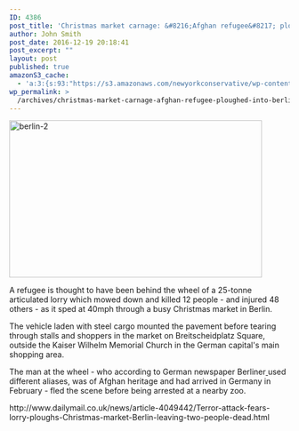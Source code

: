 ```yaml
---
ID: 4386
post_title: 'Christmas market carnage: &#8216;Afghan refugee&#8217; ploughed into Berlin shoppers killing 12 and injuring 48'
author: John Smith
post_date: 2016-12-19 20:18:41
post_excerpt: ""
layout: post
published: true
amazonS3_cache:
  - 'a:3:{s:93:"https://s3.amazonaws.com/newyorkconservative/wp-content/uploads/2016/12/19201708/Berlin-2.jpg";s:4:"4388";s:75:"https://www.newyorkconservative.com/wp-content/uploads/2016/12/Berlin-2.jpg";s:4:"4388";s:134:"http://www.dailymail.co.uk/news/article-4049442/Terror-attack-fears-lorry-ploughs-Christmas-market-Berlin-leaving-two-people-dead.html";a:1:{s:9:"timestamp";i:1482196721;}}'
wp_permalink: >
  /archives/christmas-market-carnage-afghan-refugee-ploughed-into-berlin-shoppers-killing-12-and-injuring-48/
---
```

<a href="https://www.newyorkconservative.com/wp-content/uploads/2016/12/Berlin-2.jpg"><img class="alignnone  wp-image-4388" src="https://www.newyorkconservative.com/wp-content/uploads/2016/12/Berlin-2.jpg" alt="berlin-2" width="454" height="283" /></a>
<p class="mol-para-with-font">A refugee is thought to have been behind the wheel of a 25-tonne articulated lorry which mowed down and killed 12 people - and injured 48 others - as it sped at 40mph through a busy Christmas market in Berlin.</p>
<p class="mol-para-with-font">The vehicle laden with steel cargo mounted the pavement before tearing through stalls and shoppers in the market on Breitscheidplatz Square, outside the Kaiser Wilhelm Memorial Church in the German capital's main shopping area.</p>
<p class="mol-para-with-font">The man at the wheel - who according to German newspaper <a target="_blank">Berliner</a><a class="" href="http://www.berliner-zeitung.de/berlin/liveticker-verdaechtiger-afghane-wohl-als-fluechtling-eingereist-25341200" target="_blank" rel="nofollow"> </a>used different aliases, was of Afghan heritage and had arrived in Germany in February - fled the scene before being arrested at a nearby zoo.</p>

<div>http://www.dailymail.co.uk/news/article-4049442/Terror-attack-fears-lorry-ploughs-Christmas-market-Berlin-leaving-two-people-dead.html</div>